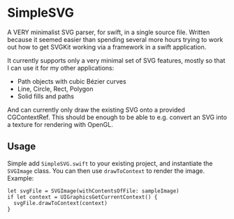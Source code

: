 SimpleSVG
=========

A VERY minimalist SVG parser, for swift, in a single source file.
 Written because it seemed easier than spending several more hours trying to 
 work out how to get SVGKit working via a framework in a swift application.

It currently supports only a very minimal set of SVG features, mostly so that
I can use it for my other applications:

  * Path objects with cubic Bézier curves
  * Line, Circle, Rect, Polygon
  * Solid fills and paths

And can currently only draw the existing SVG onto a provided CGContextRef.
This should be enough to be able to e.g. convert an SVG into a texture for
rendering with OpenGL.

Usage
-----

Simple add `SimpleSVG.swift` to your existing project, and instantiate
the `SVGImage` class. You can then use `drawToContext` to render the image.
Example:

    let svgFile = SVGImage(withContentsOfFile: sampleImage)
    if let context = UIGraphicsGetCurrentContext() {
      svgFile.drawToContext(context)
    }